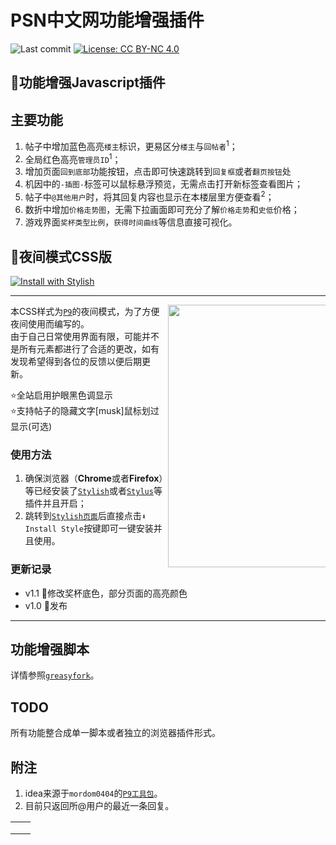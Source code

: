 # PSN中文网功能增强插件
![Last commit](https://img.shields.io/github/last-commit/swsoyee/psnine-night-mode-CSS.svg)
[![License: CC BY-NC 4.0](https://img.shields.io/badge/License-CC%20BY--NC%204.0-lightgrey.svg)](https://creativecommons.org/licenses/by-nc/4.0/)  

## 👑功能增强Javascript插件

## 主要功能
1. 帖子中增加蓝色高亮`楼主`标识，更易区分`楼主`与`回帖者`<sup>1</sup>；
2. 全局红色高亮`管理员ID`<sup>1</sup>；
3. 增加页面`回到底部`功能按钮，点击即可快速跳转到`回复框`或者`翻页按钮`处
4. 机因中的`-插图-`标签可以鼠标悬浮预览，无需点击打开新标签查看图片；
5. 帖子中`@其他用户`时，将其回复内容也显示在本楼层里方便查看<sup>2</sup>；
6. 数折中增加`价格走势图`，无需下拉画面即可充分了解`价格走势`和`史低`价格；
7. 游戏界面`奖杯类型比例`，`获得时间曲线`等信息直接可视化。



## 🌙夜间模式CSS版

[![Install with Stylish](https://img.shields.io/badge/Install%20with-Stylish-00adad.svg)](https://userstyles.org/styles/167244/p9)

---
<img src="https://github.com/swsoyee/psnine-night-mode-CSS/blob/master/homepage.png" width="420" align="right" style="max-width: 50%">


本CSS样式为[`P9`](https://psnine.com/)的夜间模式，为了方便夜间使用而编写的。    
由于自己日常使用界面有限，可能并不是所有元素都进行了合适的更改，如有发现希望得到各位的反馈以便后期更新。  

⭐全站启用护眼黑色调显示  
⭐支持帖子的隐藏文字[musk]鼠标划过显示(可选)



### 使用方法  

1. 确保浏览器（**Chrome**或者**Firefox**）等已经安装了[`Stylish`](https://chrome.google.com/webstore/detail/stylish-custom-themes-for/fjnbnpbmkenffdnngjfgmeleoegfcffe?utm_source=chrome-ntp-icon)或者[`Stylus`](https://chrome.google.com/webstore/detail/stylus/clngdbkpkpeebahjckkjfobafhncgmne?utm_source=chrome-ntp-icon)等插件并且开启；  
2. 跳转到[`Stylish页面`](https://userstyles.org/styles/167244/p9)后直接点击`⬇ Install Style`按键即可一键安装并且使用。  



### 更新记录  
- v1.1  🐞修改奖杯底色，部分页面的高亮颜色
- v1.0  👑发布

---
## 功能增强脚本  

详情参照[`greasyfork`](https://greasyfork.org/zh-CN/scripts/375985-psn%E4%B8%AD%E6%96%87%E7%BD%91%E5%8A%9F%E8%83%BD%E5%A2%9E%E5%BC%BA)。  

## TODO  

所有功能整合成单一脚本或者独立的浏览器插件形式。  

## 附注
1. idea来源于`mordom0404`的[`P9工具包`](https://greasyfork.org/zh-CN/scripts/29343-p9%E5%B7%A5%E5%85%B7%E5%8C%85)。
2. 目前只返回所@用户的最近一条回复。

|      |      |
| ---- | ---- |
|      |      |
|      |      |
|      |      |

